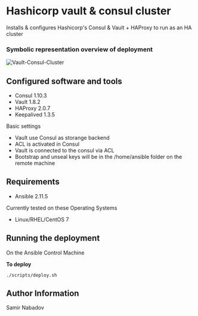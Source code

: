 Hashicorp vault & consul cluster
================================


Installs & configures Hashicorp's Consul & Vault + HAProxy to run as an HA cluster

### Symbolic representation overview of deployment
![Vault-Consul-Cluster](https://user-images.githubusercontent.com/32331362/136788224-49d37bbd-3ae2-412c-8090-d8791171b9c3.jpg)


Configured software and tools
------------
* Consul 1.10.3
* Vault 1.8.2
* HAProxy 2.0.7
* Keepalived 1.3.5

Basic settings
* Vault use Consul as storange backend 
* ACL is activated in Consul
* Vault is connected to the consul via ACL
* Bootstrap and unseal keys will be in the /home/ansible folder on the remote machine


Requirements
------------
* Ansible 2.11.5

Currently tested on these Operating Systems
* Linux/RHEL/CentOS 7


Running the deployment
----------------------

On the Ansible Control Machine  

__To deploy__

`./scripts/deploy.sh`


Author Information
------------------

Samir Nabadov

